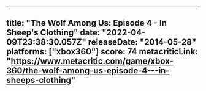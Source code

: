 
---
title: "The Wolf Among Us: Episode 4 - In Sheep's Clothing"
date: "2022-04-09T23:38:30.057Z"
releaseDate: "2014-05-28"
platforms: ["xbox360"]
score: 74
metacriticLink: "https://www.metacritic.com/game/xbox-360/the-wolf-among-us-episode-4---in-sheeps-clothing"
---
